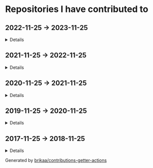 # Repositories I have contributed to

## 2022-11-25 -> 2023-11-25

<details>

### ⭐ [excalidraw/excalidraw](https://github.com/excalidraw/excalidraw) - [1 commit](https://github.com/excalidraw/excalidraw/commits?author=Brikaa&since=2022-11-25&until=2023-11-26) - TypeScript
Virtual whiteboard for sketching hand-drawn like diagrams

### ⭐ [antonkomarev/github-profile-views-counter](https://github.com/antonkomarev/github-profile-views-counter) - [2 commits](https://github.com/antonkomarev/github-profile-views-counter/commits?author=Brikaa&since=2022-11-25&until=2023-11-26) - PHP
It counts how many times your GitHub profile has been viewed. Free cloud micro-service.

### ⭐ [engineer-man/piston](https://github.com/engineer-man/piston) - [5 commits](https://github.com/engineer-man/piston/commits?author=Brikaa&since=2022-11-25&until=2023-11-26) - JavaScript
A high performance general purpose code execution engine.

### [engineer-man/emkc](https://github.com/engineer-man/emkc) - [2 commits](https://github.com/engineer-man/emkc/commits?author=Brikaa&since=2022-11-25&until=2023-11-26) - JavaScript
Engineer Man Knowledge Center

### [cs-math/cs-math.github.io](https://github.com/cs-math/cs-math.github.io) - [1 commit](https://github.com/cs-math/cs-math.github.io/commits?author=Brikaa&since=2022-11-25&until=2023-11-26) - JavaScript
Code for /dev/null team in Cairo University CS-Math Society

### [sda-assignment/sda-assignment](https://github.com/sda-assignment/sda-assignment) - [164 commits](https://github.com/sda-assignment/sda-assignment/commits?author=Brikaa&since=2022-11-25&until=2023-11-26) - Java
Usage of principles learnt in the Software Design and Architecture course to create an abstract e-payment system

### [zeitwlamoon/zeitwlamoon.github.io](https://github.com/zeitwlamoon/zeitwlamoon.github.io) - [77 commits](https://github.com/zeitwlamoon/zeitwlamoon.github.io/commits?author=Brikaa&since=2022-11-25&until=2023-11-26) - HTML
Discover Egypt through the eyes of Zeit W Lamoon, the Dubai-based destination to a culinary taste sensation. Established in 2021, Zeit W Lamoon means ‘Oil and lemon,’ which form an authentic Egyptian mixture to spice up the “Fava Beans” dish, also known as “Foul Medammes,” the primary element of Egyptian street food.

### [Brikaa/dotfiles](https://github.com/Brikaa/dotfiles) - [50 commits](https://github.com/Brikaa/dotfiles/commits?author=Brikaa&since=2022-11-25&until=2023-11-26) - Shell
My dotfiles

### [Ali-Esmat/SW-Tools-Project](https://github.com/Ali-Esmat/SW-Tools-Project) - [39 commits](https://github.com/Ali-Esmat/SW-Tools-Project/commits?author=Brikaa&since=2022-11-25&until=2023-11-26) - Java
no description

### [fci-ai-project/ai-project](https://github.com/fci-ai-project/ai-project) - [19 commits](https://github.com/fci-ai-project/ai-project/commits?author=Brikaa&since=2022-11-25&until=2023-11-26) - Prolog
Single-player Connect-N game using configurable Minimax and Alpha-Beta pruning algorithms

### [Brikaa/sw-tools-lab-task](https://github.com/Brikaa/sw-tools-lab-task) - [14 commits](https://github.com/Brikaa/sw-tools-lab-task/commits?author=Brikaa&since=2022-11-25&until=2023-11-26) - Java
Setting up JBoss EAP 7.1, example REST API

### [Brikaa/algo-assignment-3](https://github.com/Brikaa/algo-assignment-3) - [9 commits](https://github.com/Brikaa/algo-assignment-3/commits?author=Brikaa&since=2022-11-25&until=2023-11-26) - C++
Dynamic programming and greedy algorithms problems

### [Brikaa/newecom-monitor](https://github.com/Brikaa/newecom-monitor) - [7 commits](https://github.com/Brikaa/newecom-monitor/commits?author=Brikaa&since=2022-11-25&until=2023-11-26) - Python
Monitor the registration status in http://newecom.fci-cu.edu.eg/

### [Brikaa/piston-test-tools](https://github.com/Brikaa/piston-test-tools) - [5 commits](https://github.com/Brikaa/piston-test-tools/commits?author=Brikaa&since=2022-11-25&until=2023-11-26) - Python
no description

### [Brikaa/contributions-getter-actions](https://github.com/Brikaa/contributions-getter-actions) - [108 commits](https://github.com/Brikaa/contributions-getter-actions/commits?author=Brikaa&since=2022-11-25&until=2023-11-26) - TypeScript
A highly configurable GitHub Action can be used to update your profile's README with the repositories you have committed in

### [Brikaa/ai-assignment-2](https://github.com/Brikaa/ai-assignment-2) - [50 commits](https://github.com/Brikaa/ai-assignment-2/commits?author=Brikaa&since=2022-11-25&until=2023-11-26) - Prolog
Usage of BFS or A* algorithm to solve a dominoes and bombs puzzle (AI Assignment)

### [Brikaa/testing-assignment-1](https://github.com/Brikaa/testing-assignment-1) - [34 commits](https://github.com/Brikaa/testing-assignment-1/commits?author=Brikaa&since=2022-11-25&until=2023-11-26) - HTML
JUnit, graph coverage

### [Brikaa/ai-assignment-1](https://github.com/Brikaa/ai-assignment-1) - [32 commits](https://github.com/Brikaa/ai-assignment-1/commits?author=Brikaa&since=2022-11-25&until=2023-11-26) - Prolog
Prolog basics

### [seam-project/seam-project](https://github.com/seam-project/seam-project) - [29 commits](https://github.com/seam-project/seam-project/commits?author=Brikaa&since=2022-11-25&until=2023-11-26) - no primary language
no description

### [Brikaa/contributions-getter](https://github.com/Brikaa/contributions-getter) - [24 commits](https://github.com/Brikaa/contributions-getter/commits?author=Brikaa&since=2022-11-25&until=2023-11-26) - TypeScript
A JavaScript/TypeScript library that gets all of the repositories a user has contributed to since their account's creation

### [Brikaa/cpl-js-research](https://github.com/Brikaa/cpl-js-research) - [22 commits](https://github.com/Brikaa/cpl-js-research/commits?author=Brikaa&since=2022-11-25&until=2023-11-26) - TeX
Evaluation of different JavaScript language design characteristics (Concepts of Programming Languages assignment)

### [envicutor/docs-builder](https://github.com/envicutor/docs-builder) - [12 commits](https://github.com/envicutor/docs-builder/commits?author=Brikaa&since=2022-11-25&until=2023-11-26) - Makefile
Utilities to build the docs

### [Brikaa/testing-assignment-2](https://github.com/Brikaa/testing-assignment-2) - [10 commits](https://github.com/Brikaa/testing-assignment-2/commits?author=Brikaa&since=2022-11-25&until=2023-11-26) - RobotFramework
Usage of Robot Framework with Selenium to test the UI of a website (SW Testing assignment)

### [seam-project/unitime-docker](https://github.com/seam-project/unitime-docker) - [9 commits](https://github.com/seam-project/unitime-docker/commits?author=Brikaa&since=2022-11-25&until=2023-11-26) - Shell
no description

### [Brikaa/cpl-js-generic-research](https://github.com/Brikaa/cpl-js-generic-research) - [7 commits](https://github.com/Brikaa/cpl-js-generic-research/commits?author=Brikaa&since=2022-11-25&until=2023-11-26) - C++
A report about generic programming in JavaScript (Concepts of Programming Languages assignment)

### [Brikaa/seam-quality-attributes](https://github.com/Brikaa/seam-quality-attributes) - [7 commits](https://github.com/Brikaa/seam-quality-attributes/commits?author=Brikaa&since=2022-11-25&until=2023-11-26) - TeX
A report about different quality attributes and metrics of measuring them (SW maintenance assignment)

### [Brikaa/web-engineering-presentation](https://github.com/Brikaa/web-engineering-presentation) - [4 commits](https://github.com/Brikaa/web-engineering-presentation/commits?author=Brikaa&since=2022-11-25&until=2023-11-26) - TypeScript
no description

### [Brikaa/Brikaa](https://github.com/Brikaa/Brikaa) - [4 commits](https://github.com/Brikaa/Brikaa/commits?author=Brikaa&since=2022-11-25&until=2023-11-26) - no primary language
no description

### [fci-ai-project/fci-ai-project.github.io](https://github.com/fci-ai-project/fci-ai-project.github.io) - [4 commits](https://github.com/fci-ai-project/fci-ai-project.github.io/commits?author=Brikaa&since=2022-11-25&until=2023-11-26) - TeX
no description

### [Brikaa/maintenance-models-assignment](https://github.com/Brikaa/maintenance-models-assignment) - [4 commits](https://github.com/Brikaa/maintenance-models-assignment/commits?author=Brikaa&since=2022-11-25&until=2023-11-26) - TeX
A report about why we study SW maintenance and the quick-fix maintenance model

### [seam-project/sonarqube-compose](https://github.com/seam-project/sonarqube-compose) - [1 commit](https://github.com/seam-project/sonarqube-compose/commits?author=Brikaa&since=2022-11-25&until=2023-11-26) - no primary language
no description

</details>

## 2021-11-25 -> 2022-11-25

<details>

### ⭐ [microsoft/vscode](https://github.com/microsoft/vscode) - [1 commit](https://github.com/microsoft/vscode/commits?author=Brikaa&since=2021-11-25&until=2022-11-26) - TypeScript
Visual Studio Code

### ⭐ [engineer-man/piston](https://github.com/engineer-man/piston) - [10 commits](https://github.com/engineer-man/piston/commits?author=Brikaa&since=2021-11-25&until=2022-11-26) - JavaScript
A high performance general purpose code execution engine.

### [microsoft/vscode-wiki](https://github.com/microsoft/vscode-wiki) - [2 commits](https://github.com/microsoft/vscode-wiki/commits?author=Brikaa&since=2021-11-25&until=2022-11-26) - no primary language
A repository to make changes to the vscode Wiki on GitHub

### [engineer-man/emkc](https://github.com/engineer-man/emkc) - [45 commits](https://github.com/engineer-man/emkc/commits?author=Brikaa&since=2021-11-25&until=2022-11-26) - JavaScript
Engineer Man Knowledge Center

### [cs-math/cs-math.github.io](https://github.com/cs-math/cs-math.github.io) - [1 commit](https://github.com/cs-math/cs-math.github.io/commits?author=Brikaa&since=2021-11-25&until=2022-11-26) - JavaScript
Code for /dev/null team in Cairo University CS-Math Society

### [Brikaa/gpa-calculator](https://github.com/Brikaa/gpa-calculator) - [7 commits](https://github.com/Brikaa/gpa-calculator/commits?author=Brikaa&since=2021-11-25&until=2022-11-26) - JavaScript
Calculate your expected GPA on http://newecom.fci.cu.edu.eg/

### [Brikaa/solid-geometry-tools](https://github.com/Brikaa/solid-geometry-tools) - [14 commits](https://github.com/Brikaa/solid-geometry-tools/commits?author=Brikaa&since=2021-11-25&until=2022-11-26) - JavaScript
Solid Geometry Tools

### [Brikaa/syntax-warriors](https://github.com/Brikaa/syntax-warriors) - [99 commits](https://github.com/Brikaa/syntax-warriors/commits?author=Brikaa&since=2021-11-25&until=2022-11-26) - JavaScript
no description

### [Brikaa/dotfiles](https://github.com/Brikaa/dotfiles) - [95 commits](https://github.com/Brikaa/dotfiles/commits?author=Brikaa&since=2021-11-25&until=2022-11-26) - Shell
My dotfiles

### [Brikaa/os-semaphore-assignment](https://github.com/Brikaa/os-semaphore-assignment) - [43 commits](https://github.com/Brikaa/os-semaphore-assignment/commits?author=Brikaa&since=2021-11-25&until=2022-11-26) - Java
Producer-consumer problem

### [Brikaa/newecom-monitor](https://github.com/Brikaa/newecom-monitor) - [13 commits](https://github.com/Brikaa/newecom-monitor/commits?author=Brikaa&since=2021-11-25&until=2022-11-26) - Python
Monitor the registration status in http://newecom.fci-cu.edu.eg/

### [Brikaa/piston-test-tools](https://github.com/Brikaa/piston-test-tools) - [13 commits](https://github.com/Brikaa/piston-test-tools/commits?author=Brikaa&since=2021-11-25&until=2022-11-26) - Python
no description

### [sda-assignment/sda-assignment](https://github.com/sda-assignment/sda-assignment) - [9 commits](https://github.com/sda-assignment/sda-assignment/commits?author=Brikaa&since=2021-11-25&until=2022-11-26) - Java
Usage of principles learnt in the Software Design and Architecture course to create an abstract e-payment system

### [Brikaa/faster-blackboard](https://github.com/Brikaa/faster-blackboard) - [9 commits](https://github.com/Brikaa/faster-blackboard/commits?author=Brikaa&since=2021-11-25&until=2022-11-26) - JavaScript
A chrome extension that skips the intermediate page that BlackBoard opens before showing a PDF

### [Brikaa/parking-system-procedural](https://github.com/Brikaa/parking-system-procedural) - [3 commits](https://github.com/Brikaa/parking-system-procedural/commits?author=Brikaa&since=2021-11-25&until=2022-11-26) - Python
no description

### [zeitwlamoon/zeitwlamoon.github.io](https://github.com/zeitwlamoon/zeitwlamoon.github.io) - [1 commit](https://github.com/zeitwlamoon/zeitwlamoon.github.io/commits?author=Brikaa&since=2021-11-25&until=2022-11-26) - HTML
Discover Egypt through the eyes of Zeit W Lamoon, the Dubai-based destination to a culinary taste sensation. Established in 2021, Zeit W Lamoon means ‘Oil and lemon,’ which form an authentic Egyptian mixture to spice up the “Fava Beans” dish, also known as “Foul Medammes,” the primary element of Egyptian street food.

### [fishing-calendar/fishing-calendar.github.io](https://github.com/fishing-calendar/fishing-calendar.github.io) - [10 commits](https://github.com/fishing-calendar/fishing-calendar.github.io/commits?author=Brikaa&since=2021-11-25&until=2022-11-26) - JavaScript
Shows the spring and neap tide days

### [technomuscles/technomuscles](https://github.com/technomuscles/technomuscles) - [9 commits](https://github.com/technomuscles/technomuscles/commits?author=Brikaa&since=2021-11-25&until=2022-11-26) - no primary language
TechnoMuscles repository (a repository to practice JIRA integration with projects) (Software Process and Quality Management course)

### [AbsoluteZero000/Typing_thingy](https://github.com/AbsoluteZero000/Typing_thingy) - [2 commits](https://github.com/AbsoluteZero000/Typing_thingy/commits?author=Brikaa&since=2021-11-25&until=2022-11-26) - JavaScript
typeracer clone thingy

</details>

## 2020-11-25 -> 2021-11-25

<details>

### ⭐ [engineer-man/piston](https://github.com/engineer-man/piston) - [43 commits](https://github.com/engineer-man/piston/commits?author=Brikaa&since=2020-11-25&until=2021-11-26) - JavaScript
A high performance general purpose code execution engine.

### [engineer-man/piston-bot](https://github.com/engineer-man/piston-bot) - [3 commits](https://github.com/engineer-man/piston-bot/commits?author=Brikaa&since=2020-11-25&until=2021-11-26) - Python
I Run Code bot on Discord

### [engineer-man/emkc](https://github.com/engineer-man/emkc) - [60 commits](https://github.com/engineer-man/emkc/commits?author=Brikaa&since=2020-11-25&until=2021-11-26) - JavaScript
Engineer Man Knowledge Center

### [cs-math/cs-math.github.io](https://github.com/cs-math/cs-math.github.io) - [134 commits](https://github.com/cs-math/cs-math.github.io/commits?author=Brikaa&since=2020-11-25&until=2021-11-26) - JavaScript
Code for /dev/null team in Cairo University CS-Math Society

### [zeitwlamoon/zeitwlamoon.github.io](https://github.com/zeitwlamoon/zeitwlamoon.github.io) - [52 commits](https://github.com/zeitwlamoon/zeitwlamoon.github.io/commits?author=Brikaa&since=2020-11-25&until=2021-11-26) - HTML
Discover Egypt through the eyes of Zeit W Lamoon, the Dubai-based destination to a culinary taste sensation. Established in 2021, Zeit W Lamoon means ‘Oil and lemon,’ which form an authentic Egyptian mixture to spice up the “Fava Beans” dish, also known as “Foul Medammes,” the primary element of Egyptian street food.

### [Brikaa/gram-schmidt-calculator](https://github.com/Brikaa/gram-schmidt-calculator) - [5 commits](https://github.com/Brikaa/gram-schmidt-calculator/commits?author=Brikaa&since=2020-11-25&until=2021-11-26) - JavaScript
no description

### [Brikaa/brikaa.github.io](https://github.com/Brikaa/brikaa.github.io) - [2 commits](https://github.com/Brikaa/brikaa.github.io/commits?author=Brikaa&since=2020-11-25&until=2021-11-26) - HTML
Omar Brikaa's personal website.

### [cs-math/gpa-calc](https://github.com/cs-math/gpa-calc) - [7 commits](https://github.com/cs-math/gpa-calc/commits?author=Brikaa&since=2020-11-25&until=2021-11-26) - Python
Calculate your expected GPA on newecom.fci.cu.edu.eg

</details>

## 2019-11-25 -> 2020-11-25

<details>

### ⭐ [PyGithub/PyGithub](https://github.com/PyGithub/PyGithub) - [2 commits](https://github.com/PyGithub/PyGithub/commits?author=Brikaa&since=2019-11-25&until=2020-11-26) - Python
Typed interactions with the GitHub API v3

### [engineer-man/emkc](https://github.com/engineer-man/emkc) - [19 commits](https://github.com/engineer-man/emkc/commits?author=Brikaa&since=2019-11-25&until=2020-11-26) - JavaScript
Engineer Man Knowledge Center

### [Open-Source-Project-Collaboration/board-game-playing-ai](https://github.com/Open-Source-Project-Collaboration/board-game-playing-ai) - [35 commits](https://github.com/Open-Source-Project-Collaboration/board-game-playing-ai/commits?author=Brikaa&since=2019-11-25&until=2020-11-26) - Python
Chess AI using Neural Network and Min/Max algorithm and tree pruning

### [projectunic0rn/pub-workspace](https://github.com/projectunic0rn/pub-workspace) - [2 commits](https://github.com/projectunic0rn/pub-workspace/commits?author=Brikaa&since=2019-11-25&until=2020-11-26) - Python
pub workspace apps

### [Open-Source-Project-Collaboration/osc-bot](https://github.com/Open-Source-Project-Collaboration/osc-bot) - [222 commits](https://github.com/Open-Source-Project-Collaboration/osc-bot/commits?author=Brikaa&since=2019-11-25&until=2020-11-26) - Python
A discord bot that automates the process of voting on and creating projects and GitHub teams.

### [Open-Source-Project-Collaboration/blockchain-distributed-streaming-api](https://github.com/Open-Source-Project-Collaboration/blockchain-distributed-streaming-api) - [1 commit](https://github.com/Open-Source-Project-Collaboration/blockchain-distributed-streaming-api/commits?author=Brikaa&since=2019-11-25&until=2020-11-26) - no primary language
no description

</details>

## 2017-11-25 -> 2018-11-25

<details>

### ⭐ [geekcomputers/Python](https://github.com/geekcomputers/Python) - [1 commit](https://github.com/geekcomputers/Python/commits?author=Brikaa&since=2017-11-25&until=2018-11-26) - Python
My Python Examples

</details>

Generated by [brikaa/contributions-getter-actions](https://github.com/brikaa/contributions-getter-actions)


